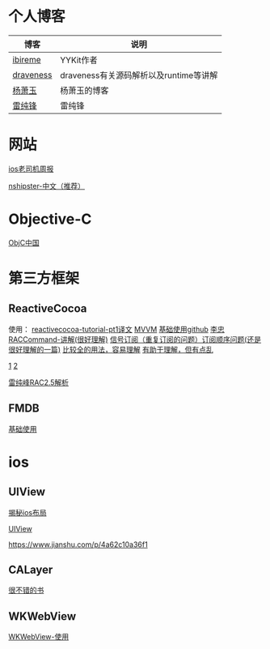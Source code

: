 # 个人博客

| 博客 | 说明 |
| --- | --- |
| [ibireme](https://blog.ibireme.com) | YYKit作者 |
| [draveness](https://draveness.me/index) | draveness有关源码解析以及runtime等讲解 |
| [杨萧玉](http://yulingtianxia.com) | 杨萧玉的博客 |
| [雷纯锋](http://blog.leichunfeng.com/blog/archives/) | 雷纯锋 |

# 网站

[ios老司机周报](https://juejin.im/user/5a52075e6fb9a01c9d31b107/posts)

[nshipster-中文（推荐）](https://nshipster.cn/)

# Objective-C

[ObjC中国](https://www.objccn.io/issues/)



# 第三方框架

## ReactiveCocoa

使用：
[reactivecocoa-tutorial-pt1译文](https://www.jianshu.com/p/9aa0e296e46c)
[MVVM](https://www.jianshu.com/p/4061953f5cd8)
[基础使用github](https://github.com/WiKi123/ReactiveCocoa_Use)
[李忠](http://limboy.me/tech/2014/06/06/deep-into-reactivecocoa2.html)
[RACCommand-讲解(很好理解)](https://www.jianshu.com/p/1a0185782d8a)
[信号订阅（重复订阅的问题）订阅顺序问题(还是很好理解的一篇)](https://www.jianshu.com/p/1f1c35573370)
[比较全的用法，容易理解](https://www.jianshu.com/p/87ef6720a096)
[有助于理解，但有点乱](http://www.cocoachina.com/ios/20150817/13071.html)

[1](https://www.jianshu.com/p/d7d951a99db8)
[2](https://www.jianshu.com/u/12201cdd5d7a)


[雷纯峰RAC2.5解析](http://blog.leichunfeng.com/blog/2015/12/25/reactivecocoa-v2-dot-5-yuan-ma-jie-xi-zhi-jia-gou-zong-lan/)

## FMDB
[基础使用](https://www.jianshu.com/p/4eb22deadba6)
# ios

## UIView
[揭秘ios布局](https://juejin.im/post/5a951c655188257a804abf94#heading-5)

[UIView](https://www.cnblogs.com/snake-hand/p/3190021.html)

https://www.jianshu.com/p/4a62c10a36f1

## CALayer 
[很不错的书](https://zsisme.gitbooks.io/ios-/content/)

## WKWebView

[WKWebView-使用](https://www.jianshu.com/p/4fa8c4eb1316)

